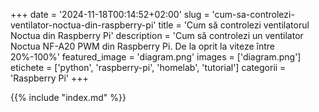 +++
date = '2024-11-18T00:14:52+02:00'
slug = 'cum-sa-controlezi-ventilator-noctua-din-raspberry-pi'
title = 'Cum să controlezi ventilatorul Noctua din Raspberry Pi'
description = 'Cum să controlezi un ventilator Noctua NF-A20 PWM din Raspberry Pi. De la oprit la viteze între 20%-100%'
featured_image = 'diagram.png'
images = ['diagram.png']
etichete = ['python', 'raspberry-pi', 'homelab', 'tutorial']
categorii = 'Raspberry Pi'
+++

{{% include "index.md" %}}
